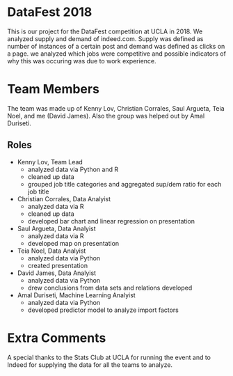 # DataFest 2018
This is our project for the DataFest competition at UCLA in 2018. We analyzed supply and demand of indeed.com. Supply was defined as number of instances of a certain post and demand was defined as clicks on a page. we analyzed which jobs were competitive and possible indicators of why this was occuring was due to work experience.
# Team Members
The team was made up of Kenny Lov, Christian Corrales, Saul Argueta, Teia Noel, and me (David James). Also the group was helped out by Amal Duriseti.
## Roles
- Kenny Lov, Team Lead
  - analyzed data via Python and R
  - cleaned up data
  - grouped job title categories and aggregated sup/dem ratio for each job title 
- Christian Corrales, Data Analyist
  - analyzed data via R
  - cleaned up data
  - developed bar chart and linear regression on presentation
- Saul Argueta, Data Analyist
  - analyzed data via R
  - developed map on presentation
- Teia Noel, Data Analyist
  - analyzed data via Python
  - created presentation
- David James, Data Analyist
  - analyzed data via Python
  - drew conclusions from data sets and relations developed
- Amal Duriseti, Machine Learning Analyist
  - analyzed data via Python
  - developed predictor model to analyze import factors
# Extra Comments
A special thanks to the Stats Club at UCLA for running the event and to Indeed for supplying the data for all the teams to analyze.
